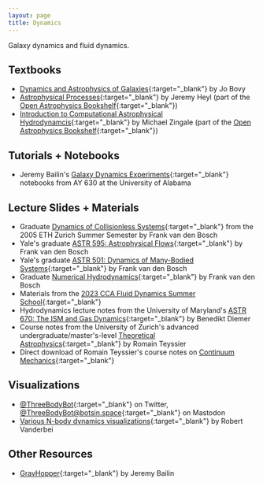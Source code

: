 ```yaml
---
layout: page
title: Dynamics
---
```


Galaxy dynamics and fluid dynamics.

## Textbooks
- [Dynamics and Astrophysics of Galaxies](https://galaxiesbook.org){:target="_blank"} by Jo Bovy
- [Astrophysical Processes](https://github.com/Open-Astrophysics-Bookshelf/astrophysical_processes_notes/blob/master/astrophysical_processes_notes.pdf){:target="_blank"} by Jeremy Heyl (part of the [Open Astrophysics Bookshelf](http://open-astrophysics-bookshelf.github.io){:target="_blank"})
- [Introduction to Computational Astrophysical Hydrodynamcis](http://open-astrophysics-bookshelf.github.io/numerical_exercises/CompHydroTutorial.pdf){:target="_blank"} by Michael Zingale (part of the [Open Astrophysics Bookshelf](http://open-astrophysics-bookshelf.github.io){:target="_blank"})

## Tutorials + Notebooks
- Jeremy Bailin's [Galaxy Dynamics Experiments](https://github.com/jbailinua/GalaxyDynamicsExperiments){:target="_blank"} notebooks from AY 630 at the University of Alabama


## Lecture Slides + Materials
- Graduate [Dynamics of Collisionless Systems](http://www.astro.yale.edu/vdbosch/Collisionless_Dynamics.pdf){:target="_blank"} from the 2005 ETH Zurich Summer Semester by Frank van den Bosch
- Yale's graduate [ASTR 595: Astrophysical Flows](http://www.astro.yale.edu/vdbosch/Astrophysical_Flows.pdf){:target="_blank"} by Frank van den Bosch
- Yale's graduate [ASTR 501: Dynamics of Many-Bodied Systems](http://www.astro.yale.edu/vdbosch/astro501_notes.pdf){:target="_blank"} by Frank van den Bosch
- Graduate [Numerical Hydrodynamics](http://www.astro.yale.edu/vdbosch/Numerical_Hydrodynamics.pdf){:target="_blank"} by Frank van den Bosch
- Materials from the [2023 CCA Fluid Dynamics Summer School](https://users.flatironinstitute.org/~parmitage/FluidsSchool.html){:target="_blank"}
- Hydrodynamics lecture notes from the University of Maryland's [ASTR 670: The ISM and Gas Dynamics](http://www.benediktdiemer.com/wp-content/uploads/astr670_hydro_notes.pdf){:target="_blank"} by Benedikt Diemer
- Course notes from the University of Zurich's advanced undergraduate/master's-level [Theoretical Astrophysics](https://www.astro.princeton.edu/~rt3504/ewExternalFiles/course_notes.pdf){:target="_blank"} by Romain Teyssier
- Direct download of Romain Teyssier's course notes on [Continuum Mechanics](https://www.astro.princeton.edu/~rt3504/km_2013_lectures.tar){:target="_blank"}

## Visualizations
- [@ThreeBodyBot](https://twitter.com/ThreeBodyBot){:target="_blank"} on Twitter, [@ThreeBodyBot@botsin.space](https://botsin.space/@ThreeBodyBot){:target="_blank"} on Mastodon
- [Various N-body dynamics visualizations](https://vanderbei.princeton.edu/WebGL/nBody.html){:target="_blank"} by Robert Vanderbei

## Other Resources
- [GravHopper](https://gravhopper.readthedocs.io/en/latest/){:target="_blank"} by Jeremy Bailin